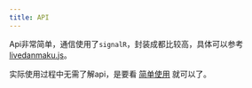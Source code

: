 ```yaml
---
title: API
---
```


Api非常简单，通信使用了`signalR`，封装成都比较高，具体可以参考 [livedanmaku.js](/js/livedanmaku.js)。

实际使用过程中无需了解api，是要看 [简单使用](/live/install.md#简单使用) 就可以了。

<ClientOnly>
  <Vssue title="Api-Live | 弹幕服务器文档" />
</ClientOnly>